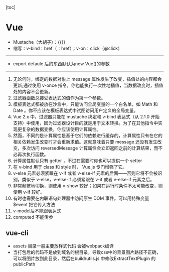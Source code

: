 [toc]

# Vue
- Mustache（大胡子）：{{}}  
- 缩写：v-bind：href（：href）；v-on：click（@click）

---
- export defaule 后的东西默认为new Vue()的参数  

---
1. 无论何时，绑定的数据对象上 message 属性发生了改变，插值处的内容都会更新;通过使用 v-once 指令，你也能执行一次性地插值，当数据改变时，插值处的内容不会更新。
2. 过滤器函数总接受表达式的值作为第一个参数。
3. 模板表达式都被放在沙盒中，只能访问全局变量的一个白名单，如 Math 和 Date 。你不应该在模板表达式中试图访问用户定义的全局变量。
4. Vue 2.x 中，过滤器只能在 mustache 绑定和 v-bind 表达式（从 2.1.0 开始支持）中使用，因为过滤器设计目的就是用于文本转换。为了在其他指令中实现更复杂的数据变换，你应该使用计算属性。
5. 然而，不同的是计算属性是基于它们的依赖进行缓存的，计算属性只有在它的相关依赖发生改变时才会重新求值。这就意味着只要 message 还没有发生改变，多次访问 reversedMessage 计算属性会立即返回之前的计算结果，而不必再次执行函数。
6. 计算属性默认只有 getter ，不过在需要时你也可以提供一个 setter 
7. 在 v-bind 用于 class 和 style 时， Vue.js 专门增强了它。
8. v-else 元素必须紧跟在 v-if 或者 v-else-if 元素的后面——否则它将不会被识别。类似于 v-else，v-else-if 必须紧跟在 v-if 或者 v-else-if 元素之后。
9. 非常频繁地切换，则使用 v-show 较好；如果在运行时条件不太可能改变，则使用 v-if 较好。
10. 有时也需要在内联语句处理器中访问原生 DOM 事件。可以用特殊变量 $event 把它传入方法
11. v-model后不能跟表达式
12. computed 不能传参

## vue-cli
- assets 目录一般主要放样式代码 会被webpack编译
- 当打包后的代码不是放到域名的根目录，导致css中的背景图片路径不正确，可以将图片放到此目录，然后在build/utils.js 中修改ExtractTextPlugin 的 publicPath
